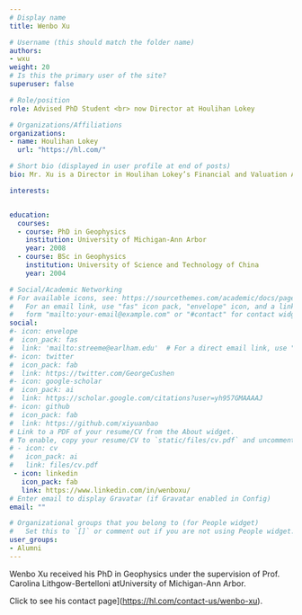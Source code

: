 ```yaml
---
# Display name
title: Wenbo Xu

# Username (this should match the folder name)
authors:
- wxu
weight: 20
# Is this the primary user of the site?
superuser: false

# Role/position
role: Advised PhD Student <br> now Director at Houlihan Lokey

# Organizations/Affiliations
organizations:
- name: Houlihan Lokey
  url: "https://hl.com/"

# Short bio (displayed in user profile at end of posts)
bio: Mr. Xu is a Director in Houlihan Lokey’s Financial and Valuation Advisory business.

interests:


education:
  courses:
  - course: PhD in Geophysics
    institution: University of Michigan-Ann Arbor
    year: 2008
  - course: BSc in Geophysics
    institution: University of Science and Technology of China
    year: 2004

# Social/Academic Networking
# For available icons, see: https://sourcethemes.com/academic/docs/page-builder/#icons
#   For an email link, use "fas" icon pack, "envelope" icon, and a link in the
#   form "mailto:your-email@example.com" or "#contact" for contact widget.
social:
#- icon: envelope
#  icon_pack: fas
#  link: 'mailto:streeme@earlham.edu'  # For a direct email link, use "mailto:test@example.org".
#- icon: twitter
#  icon_pack: fab
#  link: https://twitter.com/GeorgeCushen
#- icon: google-scholar
#  icon_pack: ai
#  link: https://scholar.google.com/citations?user=yh957GMAAAAJ
#- icon: github
#  icon_pack: fab
#  link: https://github.com/xiyuanbao
# Link to a PDF of your resume/CV from the About widget.
# To enable, copy your resume/CV to `static/files/cv.pdf` and uncomment the lines below.
# - icon: cv
#   icon_pack: ai
#   link: files/cv.pdf
 - icon: linkedin
   icon_pack: fab
   link: https://www.linkedin.com/in/wenboxu/
# Enter email to display Gravatar (if Gravatar enabled in Config)
email: ""

# Organizational groups that you belong to (for People widget)
#   Set this to `[]` or comment out if you are not using People widget.
user_groups:
- Alumni
---
```


Wenbo Xu received his PhD in Geophysics under the supervision of Prof. Carolina Lithgow-Bertelloni atUniversity of Michigan-Ann Arbor. 

Click to see his contact page](https://hl.com/contact-us/wenbo-xu). 

